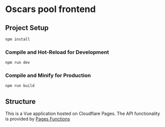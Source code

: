 # Oscars pool frontend

## Project Setup

```sh
npm install
```

### Compile and Hot-Reload for Development

```sh
npm run dev
```

### Compile and Minify for Production

```sh
npm run build
```

## Structure

This is a Vue application hosted on Cloudflare Pages. The API functionality is provided by [Pages Functions](https://developers.cloudflare.com/pages/functions/)